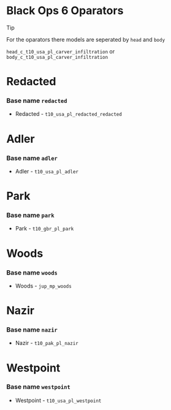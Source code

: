  # Black Ops 6 Oparators  
> [!TIP]
> For the oparators there models are seperated by `head` and `body`
>
> 
> `head_c_t10_usa_pl_carver_infiltration` or `body_c_t10_usa_pl_carver_infiltration`



 # Redacted
 ### Base name `redacted`
 - Redacted  - `t10_usa_pl_redacted_redacted`


 # Adler  
 ### Base name `adler`
- Adler - `t10_usa_pl_adler`


 # Park 
 ### Base name `park`
 - Park - `t10_gbr_pl_park`


 # Woods 
 ### Base name `woods`
 - Woods  - `jup_mp_woods`


 # Nazir   
 ### Base name `nazir`
 - Nazir - `t10_pak_pl_nazir
`


# Westpoint 
### Base name `westpoint`
- Westpoint - `t10_usa_pl_westpoint`
